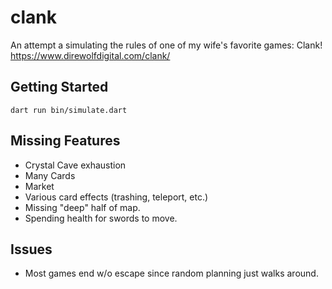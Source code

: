 # clank

An attempt a simulating the rules of one of my wife's favorite games: Clank!
https://www.direwolfdigital.com/clank/


## Getting Started

```
dart run bin/simulate.dart
```

## Missing Features
* Crystal Cave exhaustion
* Many Cards
* Market
* Various card effects (trashing, teleport, etc.)
* Missing "deep" half of map.
* Spending health for swords to move.

## Issues
* Most games end w/o escape since random planning just walks around.
